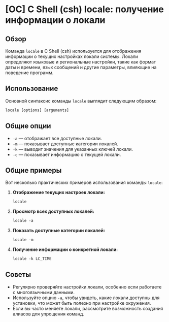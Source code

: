 # [ОС] C Shell (csh) locale: получение информации о локали

## Обзор
Команда `locale` в C Shell (csh) используется для отображения информации о текущих настройках локали системы. Локали определяют языковые и региональные настройки, такие как формат даты и времени, язык сообщений и другие параметры, влияющие на поведение программ.

## Использование
Основной синтаксис команды `locale` выглядит следующим образом:

```csh
locale [options] [arguments]
```

## Общие опции
- `-a` — отображает все доступные локали.
- `-m` — показывает доступные категории локалей.
- `-k` — выводит значения для указанных ключей локали.
- `-c` — показывает информацию о текущей локали.

## Общие примеры
Вот несколько практических примеров использования команды `locale`:

1. **Отображение текущих настроек локали:**
   ```csh
   locale
   ```

2. **Просмотр всех доступных локалей:**
   ```csh
   locale -a
   ```

3. **Показать доступные категории локалей:**
   ```csh
   locale -m
   ```

4. **Получение информации о конкретной локали:**
   ```csh
   locale -k LC_TIME
   ```

## Советы
- Регулярно проверяйте настройки локали, особенно если работаете с многоязычными данными.
- Используйте опцию `-a`, чтобы увидеть, какие локали доступны для установки, что может быть полезно при настройке окружения.
- Если вы часто меняете локали, рассмотрите возможность создания алиасов для упрощения команд.